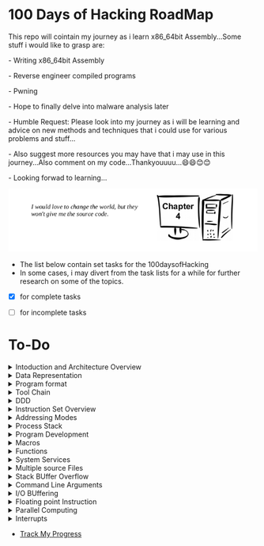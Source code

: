 # 100 Days of Hacking RoadMap
This repo will cointain my journey as i learn x86_64bit Assembly...Some stuff i would like to grasp are:
<p>- Writing x86_64bit Assembly</p>
<p>- Reverse engineer compiled programs</p>
<p>- Pwning</p>
<p>- Hope to finally delve into malware analysis later</p>
<p>- Humble Request: Please look into my journey as i will be learning and advice on new methods and techniques that i could use for various problems and stuff...</p>
<p>- Also suggest more resources you may have that i may use in this journey...Also comment on my code...Thankyouuuu...😄😄😊😊</p>
<p>- Looking forwad to learning...</p>
<img src="./pictures/quote.png" alt="quotes">


- The list below contain set tasks for the 100daysofHacking
- In some cases, i may divert from the task lists for a while for further research on some of the topics.

-  [x] for complete tasks  

-  [ ] for incomplete tasks

# To-Do
<details>
  <summary>Intoduction and Architecture Overview</summary>

 - [x] Prequisites

 - [x] Architecture Overview

 - [x] CPU

 - [x] Main Memory

 - [x] Memory Layout

 - [x] Memory Hierachy

</details>
<details>
  <summary>Data Representation</summary>

  - [x] Integer Representation

  - [x] Unsigned and Unsigned Addition

  - [x] Floating point Representation

  - [x] Characters and strings

</details>
<details>
  <summary>Program format</summary>

 - [ ] Comments

 - [ ] Numeric Values

 - [ ] Defining Constants

 - [ ] Data Sections

 - [ ] BSS Section

 - [ ] Text Section

 - [ ] Example programs

</details>
<details>
  <summary>Tool Chain</summary>

  - [ ] Assemble/Link/Load Overview

  - [ ] Assembler

  - [ ] Linker

  - [ ] Assemble/Link Scripts

  - [ ] Loader

  - [ ] Debugger

</details>
<details>
  <summary>DDD</summary>

  - [ ] Starting DDD

  - [ ] Program execution with DDD

</details>
<details>
  <summary>Instruction Set Overview</summary>

  - [ ] Notation Convections

    - [ ] Data Movement

    - [ ] Addresses and Values

  - [ ] Conversion Instructions

      - [ ] Narrowing Conversions

      - [ ] Widening Convections

      - [ ] Unsigned Conversions

  - [ ] Integer Arithmetic Instructions

  - [ ] Logic Instructions

  - [ ] Control Instructions

  </details>
<details>
  <summary>Addressing Modes</summary>

  - [ ] Addresses and Values

  - [ ] Sample Programming

</details>
<details>
  <summary>Process Stack</summary>

  - [ ] Stack Instructions

  - [ ] Stack Implementation

  - [ ] Stack Programming

</details>
<details>
  <summary>Program Development</summary>

  - [ ] Understanding the problems

  - [ ] Creating Algorithms

  - [ ] Implementing Programming

  - [ ] Testing/Debugging programs

</details>
<details>
  <summary>Macros</summary>

  - [ ] Single Line Macros

  - [ ] Multi Line Macros

  - [ ] Macro Examples

  - [ ] Debugging Macros

</details>
<details>
  <summary>Functions</summary>

  - [ ] Linking Instructions

  - [ ] Using Debuggers

  - [ ] Stack Dynamic Local Variables

  - [ ] Function Declaration

  - [ ] Standard Calling Convections

  - [ ] Linkage

  - [ ] Argument Transmission

  - [ ] Calling Convection

  - [ ] Stack based local Variables
</details>
<details>
  <summary>System Services</summary>

  - [ ] Calling System Services

  - [ ] Newline Character

  - [ ] Console OUtput

  - [ ] Console Input

  - [ ] File Open Operations

  - [ ] File Read

  - [ ] File Write

  - [ ] File Operations Programming

</details>
<details>
  <summary>Multiple source Files</summary>

  - [ ] Extern Statement

  - [ ] Interfacing with high level Programming Language(C)

</details>
<details>
  <summary>Stack BUffer Overflow</summary>

  - [ ] Understanding Stack BUffer Overflows

  - [ ] Code to Inject

  - [ ] Code injection

  - [ ] Code injection protections

  #####will delve deeper into buffer overflows and for more sources at this point
</details>
<details>
  <summary>Command Line Arguments</summary>

  - [ ] Parsing CLI Arguments

  - [ ] High level Language Example

  - [ ] Argument count and Argument vector table

  - [ ] Program them in Assembly

</details>
<details>
  <summary>I/O BUffering</summary>

  - [ ] Why Buffer

  - [ ] Buffering Algorithm

</details>
<details>
  <summary>Floating point Instruction</summary>

  - [ ] Floating point Values

  - [ ] Floating point Registers

  - [ ] Data Movement

  - [ ] Integer/Floating point Conversion Instructions

  - [ ] Floating point arithmetic Instructions

  - [ ] Floating point Control Instructions

  - [ ] Floating point Calling Convections

  - [ ] Write Floating point assembly programs

</details>
<details>
  <summary>Parallel Computing</summary>

  - [ ] Distributed Computing Introduction

  - [ ] Multiprocessing Introduction

  - [ ] Posix Threads

  - [ ] Race Conditions

  #####will also read more about race Conditions and how to exploit them at this point
</details>
<details>
  <summary>Interrupts</summary>

  - [ ] Multi-user OS

  - [ ] Interrupts types and levels

  - [ ] Interrupts processing

  - [ ] Suspension Interrupt processing summary

</details>


- [Track My Progress](./log.md)
